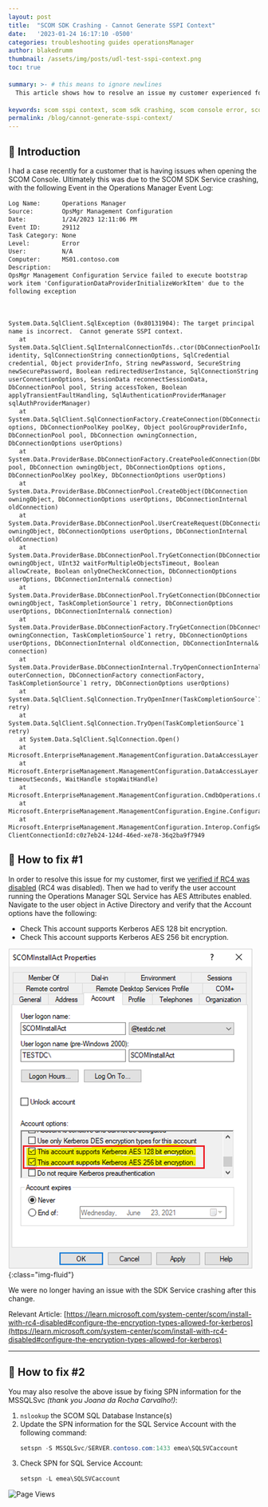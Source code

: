 ```yaml
---
layout: post
title:  "SCOM SDK Crashing - Cannot Generate SSPI Context"
date:   '2023-01-24 16:17:10 -0500'
categories: troubleshooting guides operationsManager
author: blakedrumm
thumbnail: /assets/img/posts/udl-test-sspi-context.png
toc: true

summary: >- # this means to ignore newlines
  This article shows how to resolve an issue my customer experienced for SCOM SDK crashing due to being unable to generate SSPI context. The customer was running SCOM 2022.

keywords: scom sspi context, scom sdk crashing, scom console error, scom 2022 sdk crashing, opsmgr sdk crash
permalink: /blog/cannot-generate-sspi-context/
---
```


## :book: Introduction
I had a case recently for a customer that is having issues when opening the SCOM Console. Ultimately this was due to the SCOM SDK Service crashing, with the following Event in the Operations Manager Event Log:
```
Log Name:      Operations Manager
Source:        OpsMgr Management Configuration
Date:          1/24/2023 12:11:06 PM
Event ID:      29112
Task Category: None
Level:         Error
User:          N/A
Computer:      MS01.contoso.com
Description:
OpsMgr Management Configuration Service failed to execute bootstrap work item 'ConfigurationDataProviderInitializeWorkItem' due to the following exception



System.Data.SqlClient.SqlException (0x80131904): The target principal name is incorrect.  Cannot generate SSPI context.
   at System.Data.SqlClient.SqlInternalConnectionTds..ctor(DbConnectionPoolIdentity identity, SqlConnectionString connectionOptions, SqlCredential credential, Object providerInfo, String newPassword, SecureString newSecurePassword, Boolean redirectedUserInstance, SqlConnectionString userConnectionOptions, SessionData reconnectSessionData, DbConnectionPool pool, String accessToken, Boolean applyTransientFaultHandling, SqlAuthenticationProviderManager sqlAuthProviderManager)
   at System.Data.SqlClient.SqlConnectionFactory.CreateConnection(DbConnectionOptions options, DbConnectionPoolKey poolKey, Object poolGroupProviderInfo, DbConnectionPool pool, DbConnection owningConnection, DbConnectionOptions userOptions)
   at System.Data.ProviderBase.DbConnectionFactory.CreatePooledConnection(DbConnectionPool pool, DbConnection owningObject, DbConnectionOptions options, DbConnectionPoolKey poolKey, DbConnectionOptions userOptions)
   at System.Data.ProviderBase.DbConnectionPool.CreateObject(DbConnection owningObject, DbConnectionOptions userOptions, DbConnectionInternal oldConnection)
   at System.Data.ProviderBase.DbConnectionPool.UserCreateRequest(DbConnection owningObject, DbConnectionOptions userOptions, DbConnectionInternal oldConnection)
   at System.Data.ProviderBase.DbConnectionPool.TryGetConnection(DbConnection owningObject, UInt32 waitForMultipleObjectsTimeout, Boolean allowCreate, Boolean onlyOneCheckConnection, DbConnectionOptions userOptions, DbConnectionInternal& connection)
   at System.Data.ProviderBase.DbConnectionPool.TryGetConnection(DbConnection owningObject, TaskCompletionSource`1 retry, DbConnectionOptions userOptions, DbConnectionInternal& connection)
   at System.Data.ProviderBase.DbConnectionFactory.TryGetConnection(DbConnection owningConnection, TaskCompletionSource`1 retry, DbConnectionOptions userOptions, DbConnectionInternal oldConnection, DbConnectionInternal& connection)
   at System.Data.ProviderBase.DbConnectionInternal.TryOpenConnectionInternal(DbConnection outerConnection, DbConnectionFactory connectionFactory, TaskCompletionSource`1 retry, DbConnectionOptions userOptions)
   at System.Data.SqlClient.SqlConnection.TryOpenInner(TaskCompletionSource`1 retry)
   at System.Data.SqlClient.SqlConnection.TryOpen(TaskCompletionSource`1 retry)
   at System.Data.SqlClient.SqlConnection.Open()
   at Microsoft.EnterpriseManagement.ManagementConfiguration.DataAccessLayer.ConnectionManagementOperation.Execute()
   at Microsoft.EnterpriseManagement.ManagementConfiguration.DataAccessLayer.DataAccessOperation.ExecuteSynchronously(Int32 timeoutSeconds, WaitHandle stopWaitHandle)
   at Microsoft.EnterpriseManagement.ManagementConfiguration.CmdbOperations.CmdbDataProvider.Initialize()
   at Microsoft.EnterpriseManagement.ManagementConfiguration.Engine.ConfigurationDataProviderInitializeWorkItem.ExecuteWorkItem()
   at Microsoft.EnterpriseManagement.ManagementConfiguration.Interop.ConfigServiceEngineWorkItem.Execute()
ClientConnectionId:c0z7eb24-124d-46ed-xe78-36q2ba9f7949
```

## :page_with_curl: How to fix #1
In order to resolve this issue for my customer, first we [verified if RC4 was disabled](https://techcommunity.microsoft.com/t5/core-infrastructure-and-security/decrypting-the-selection-of-supported-kerberos-encryption-types/ba-p/1628797) (RC4 was disabled). Then we had to verify the user account running the Operations Manager SQL Service has AES Attributes enabled. Navigate to the user object in Active Directory and verify that the Account options have the following:

 - Check This account supports Kerberos AES 128 bit encryption.
 - Check This account supports Kerberos AES 256 bit encryption.

![Attributes for SCOM Account](/assets/img/posts/attributes-domain-controller.png){:class="img-fluid"}

We were no longer having an issue with the SDK Service crashing after this change.

Relevant Article: [https://learn.microsoft.com/system-center/scom/install-with-rc4-disabled#configure-the-encryption-types-allowed-for-kerberos](https://learn.microsoft.com/system-center/scom/install-with-rc4-disabled#configure-the-encryption-types-allowed-for-kerberos)

---

## :page_with_curl: How to fix #2
You may also resolve the above issue by fixing SPN information for the MSSQLSvc *(thank you Joana da Rocha Carvalho!)*:
1. `nslookup` the SCOM SQL Database Instance(s)
2. Update the SPN information for the SQL Service Account with the following command:
   ```powershell
   setspn -S MSSQLSvc/SERVER.contoso.com:1433 emea\SQLSVCaccount
   ```
3. Check SPN for SQL Service Account:
   ```powershell
   setspn -L emea\SQLSVCaccount
   ```

![Page Views](https://counter.blakedrumm.com/count/tag.svg?url=blakedrumm.com/blog/cannot-generate-sspi-context/)

<!--
Having trouble with Pages? Check out our [documentation](https://docs.github.com/categories/github-pages-basics/) or [contact support](https://support.github.com/contact) and we’ll help you sort it out.

Tip:
To add auto-size pictures:
![/assets/img/posts/example.jpg](/assets/img/posts/example.jpg){:class="img-fluid"}
-->
